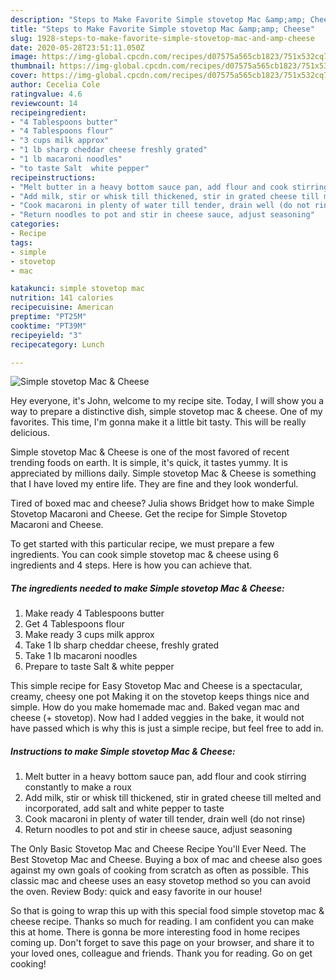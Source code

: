 ```yaml
---
description: "Steps to Make Favorite Simple stovetop Mac &amp;amp; Cheese"
title: "Steps to Make Favorite Simple stovetop Mac &amp;amp; Cheese"
slug: 1928-steps-to-make-favorite-simple-stovetop-mac-and-amp-cheese
date: 2020-05-28T23:51:11.050Z
image: https://img-global.cpcdn.com/recipes/d07575a565cb1823/751x532cq70/simple-stovetop-mac-cheese-recipe-main-photo.jpg
thumbnail: https://img-global.cpcdn.com/recipes/d07575a565cb1823/751x532cq70/simple-stovetop-mac-cheese-recipe-main-photo.jpg
cover: https://img-global.cpcdn.com/recipes/d07575a565cb1823/751x532cq70/simple-stovetop-mac-cheese-recipe-main-photo.jpg
author: Cecelia Cole
ratingvalue: 4.6
reviewcount: 14
recipeingredient:
- "4 Tablespoons butter"
- "4 Tablespoons flour"
- "3 cups milk approx"
- "1 lb sharp cheddar cheese freshly grated"
- "1 lb macaroni noodles"
- "to taste Salt  white pepper"
recipeinstructions:
- "Melt butter in a heavy bottom sauce pan, add flour and cook stirring constantly to make a roux"
- "Add milk, stir or whisk till thickened, stir in grated cheese till melted and incorporated, add salt and white pepper to taste"
- "Cook macaroni in plenty of water till tender, drain well (do not rinse)"
- "Return noodles to pot and stir in cheese sauce, adjust seasoning"
categories:
- Recipe
tags:
- simple
- stovetop
- mac

katakunci: simple stovetop mac 
nutrition: 141 calories
recipecuisine: American
preptime: "PT25M"
cooktime: "PT39M"
recipeyield: "3"
recipecategory: Lunch

---
```



![Simple stovetop Mac &amp; Cheese](https://img-global.cpcdn.com/recipes/d07575a565cb1823/751x532cq70/simple-stovetop-mac-cheese-recipe-main-photo.jpg)

Hey everyone, it's John, welcome to my recipe site. Today, I will show you a way to prepare a distinctive dish, simple stovetop mac &amp; cheese. One of my favorites. This time, I'm gonna make it a little bit tasty. This will be really delicious.

Simple stovetop Mac &amp; Cheese is one of the most favored of recent trending foods on earth. It is simple, it's quick, it tastes yummy. It is appreciated by millions daily. Simple stovetop Mac &amp; Cheese is something that I have loved my entire life. They are fine and they look wonderful.

Tired of boxed mac and cheese? Julia shows Bridget how to make Simple Stovetop Macaroni and Cheese. Get the recipe for Simple Stovetop Macaroni and Cheese.


To get started with this particular recipe, we must prepare a few ingredients. You can cook simple stovetop mac &amp; cheese using 6 ingredients and 4 steps. Here is how you can achieve that.

<!--inarticleads1-->

##### The ingredients needed to make Simple stovetop Mac &amp; Cheese:

1. Make ready 4 Tablespoons butter
1. Get 4 Tablespoons flour
1. Make ready 3 cups milk approx
1. Take 1 lb sharp cheddar cheese, freshly grated
1. Take 1 lb macaroni noodles
1. Prepare to taste Salt &amp; white pepper


This simple recipe for Easy Stovetop Mac and Cheese is a spectacular, creamy, cheesy one pot Making it on the stovetop keeps things nice and simple. How do you make homemade mac and. Baked vegan mac and cheese (+ stovetop). Now had I added veggies in the bake, it would not have passed which is why this is just a simple recipe, but feel free to add in. 

<!--inarticleads2-->

##### Instructions to make Simple stovetop Mac &amp; Cheese:

1. Melt butter in a heavy bottom sauce pan, add flour and cook stirring constantly to make a roux
1. Add milk, stir or whisk till thickened, stir in grated cheese till melted and incorporated, add salt and white pepper to taste
1. Cook macaroni in plenty of water till tender, drain well (do not rinse)
1. Return noodles to pot and stir in cheese sauce, adjust seasoning


The Only Basic Stovetop Mac and Cheese Recipe You&#39;ll Ever Need. The Best Stovetop Mac and Cheese. Buying a box of mac and cheese also goes against my own goals of cooking from scratch as often as possible. This classic mac and cheese uses an easy stovetop method so you can avoid the oven. Review Body: quick and easy favorite in our house! 

So that is going to wrap this up with this special food simple stovetop mac &amp; cheese recipe. Thanks so much for reading. I am confident you can make this at home. There is gonna be more interesting food in home recipes coming up. Don't forget to save this page on your browser, and share it to your loved ones, colleague and friends. Thank you for reading. Go on get cooking!
